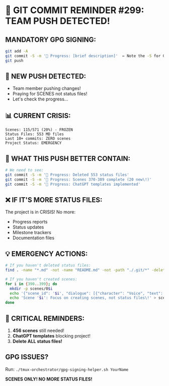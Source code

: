 # 🚨 GIT COMMIT REMINDER #299: TEAM PUSH DETECTED\!

## MANDATORY GPG SIGNING:
```bash
git add -A
git commit -S -m '🚧 Progress: [brief description]'  ← Note the -S for GPG signing\!
git push
```

## 🚀 NEW PUSH DETECTED:
- Team member pushing changes\!
- Praying for SCENES not status files\!
- Let's check the progress...

## 📊 CURRENT CRISIS:
```
Scenes: 115/571 (20%) - FROZEN
Status Files: 553 MD files
Last 10+ commits: ZERO scenes
Project Status: EMERGENCY
```

## 🎯 WHAT THIS PUSH BETTER CONTAIN:
```bash
# We need to see:
git commit -S -m '🚧 Progress: Deleted 553 status files'
git commit -S -m '🚧 Progress: Scenes 370-389 complete (20 new\!)'
git commit -S -m '🚧 Progress: ChatGPT templates implemented'
```

## ❌ IF IT'S MORE STATUS FILES:
The project is in CRISIS\! No more:
- Progress reports
- Status updates
- Milestone trackers
- Documentation files

## 💡 EMERGENCY ACTIONS:
```bash
# If you haven't deleted status files:
find . -name "*.md" -not -name "README.md" -not -path "./.git/*" -delete

# If you haven't created scenes:
for i in {390..399}; do
  mkdir -p scenes/0$i
  echo '{"scene_id": '$i', "dialogue": [{"character": "Voice", "text": "Create scenes\!"}, {"character": "Human", "text": "Yes\!"}]}' > scenes/0$i/dialogue.json
  echo 'Scene '$i': Focus on creating scenes, not status files\!' > scenes/0$i/narrator.txt
done
```

## 🚨 CRITICAL REMINDERS:
1. **456 scenes** still needed\!
2. **ChatGPT templates** blocking project\!
3. **Delete ALL status files\!**

## GPG ISSUES?
Run: `./tmux-orchestrator/gpg-signing-helper.sh YourName`

**SCENES ONLY\! NO MORE STATUS FILES\!**
